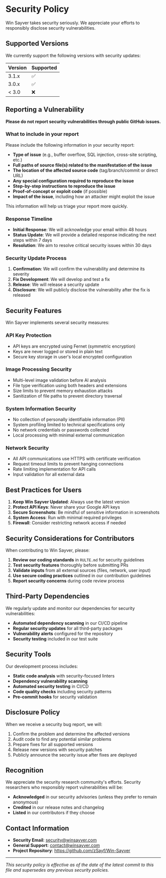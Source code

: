 # Security Policy

Win Sayver takes security seriously. We appreciate your efforts to responsibly disclose security vulnerabilities.

## Supported Versions

We currently support the following versions with security updates:

| Version | Supported          |
| ------- | ------------------ |
| 3.1.x   | :white_check_mark: |
| 3.0.x   | :white_check_mark: |
| < 3.0   | :x:                |

## Reporting a Vulnerability

**Please do not report security vulnerabilities through public GitHub issues.**

### What to include in your report

Please include the following information in your security report:

- **Type of issue** (e.g., buffer overflow, SQL injection, cross-site scripting, etc.)
- **Full paths of source file(s) related to the manifestation of the issue**
- **The location of the affected source code** (tag/branch/commit or direct URL)
- **Any special configuration required to reproduce the issue**
- **Step-by-step instructions to reproduce the issue**
- **Proof-of-concept or exploit code** (if possible)
- **Impact of the issue**, including how an attacker might exploit the issue

This information will help us triage your report more quickly.

### Response Timeline

- **Initial Response**: We will acknowledge your email within 48 hours
- **Status Update**: We will provide a detailed response indicating the next steps within 7 days
- **Resolution**: We aim to resolve critical security issues within 30 days

### Security Update Process

1. **Confirmation**: We will confirm the vulnerability and determine its severity
2. **Fix Development**: We will develop and test a fix
3. **Release**: We will release a security update
4. **Disclosure**: We will publicly disclose the vulnerability after the fix is released

## Security Features

Win Sayver implements several security measures:

### API Key Protection
- API keys are encrypted using Fernet (symmetric encryption)
- Keys are never logged or stored in plain text
- Secure key storage in user's local encrypted configuration

### Image Processing Security
- Multi-level image validation before AI analysis
- File type verification using both headers and extensions
- Size limits to prevent memory exhaustion attacks
- Sanitization of file paths to prevent directory traversal

### System Information Security
- No collection of personally identifiable information (PII)
- System profiling limited to technical specifications only
- No network credentials or passwords collected
- Local processing with minimal external communication

### Network Security
- All API communications use HTTPS with certificate verification
- Request timeout limits to prevent hanging connections
- Rate limiting implementation for API calls
- Input validation for all external data

## Best Practices for Users

1. **Keep Win Sayver Updated**: Always use the latest version
2. **Protect API Keys**: Never share your Google API keys
3. **Secure Screenshots**: Be mindful of sensitive information in screenshots
4. **System Access**: Run with minimal required privileges
5. **Firewall**: Consider restricting network access if needed

## Security Considerations for Contributors

When contributing to Win Sayver, please:

1. **Review our coding standards** in `RULTE.md` for security guidelines
2. **Test security features** thoroughly before submitting PRs
3. **Validate inputs** from all external sources (files, network, user input)
4. **Use secure coding practices** outlined in our contribution guidelines
5. **Report security concerns** during code review process

## Third-Party Dependencies

We regularly update and monitor our dependencies for security vulnerabilities:

- **Automated dependency scanning** in our CI/CD pipeline
- **Regular security updates** for all third-party packages
- **Vulnerability alerts** configured for the repository
- **Security testing** included in our test suite

## Security Tools

Our development process includes:

- **Static code analysis** with security-focused linters
- **Dependency vulnerability scanning** 
- **Automated security testing** in CI/CD
- **Code quality checks** including security patterns
- **Pre-commit hooks** for security validation

## Disclosure Policy

When we receive a security bug report, we will:

1. Confirm the problem and determine the affected versions
2. Audit code to find any potential similar problems
3. Prepare fixes for all supported versions
4. Release new versions with security patches
5. Publicly announce the security issue after fixes are deployed

## Recognition

We appreciate the security research community's efforts. Security researchers who responsibly report vulnerabilities will be:

- **Acknowledged** in our security advisories (unless they prefer to remain anonymous)
- **Credited** in our release notes and changelog
- **Listed** in our contributors if they choose

## Contact Information

- **Security Email**: security@winsayver.com
- **General Support**: contact@winsayver.com
- **Project Repository**: https://github.com/zSayf/Win-Sayver

---

*This security policy is effective as of the date of the latest commit to this file and supersedes any previous security policies.*
